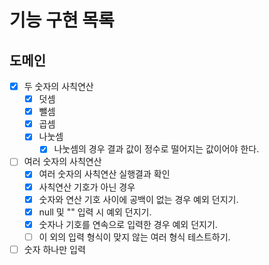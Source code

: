 # 기능 구현 목록

## 도메인
- [x] 두 숫자의 사칙연산
  - [x] 덧셈
  - [x] 뺄셈
  - [x] 곱셈
  - [x] 나눗셈
    - [x] 나눗셈의 경우 결과 값이 정수로 떨어지는 값이어야 한다.
- [ ] 여러 숫자의 사칙연산
  - [x] 여러 숫자의 사칙연산 실행결과 확인
  - [x] 사칙연산 기호가 아닌 경우
  - [x] 숫자와 연산 기호 사이에 공백이 없는 경우 예외 던지기.
  - [x] null 및 "" 입력 시 예외 던지기.
  - [x] 숫자나 기호를 연속으로 입력한 경우 예외 던지기.
  - [ ] 이 외의 입력 형식이 맞지 않는 여러 형식 테스트하기.
- [ ] 숫자 하나만 입력